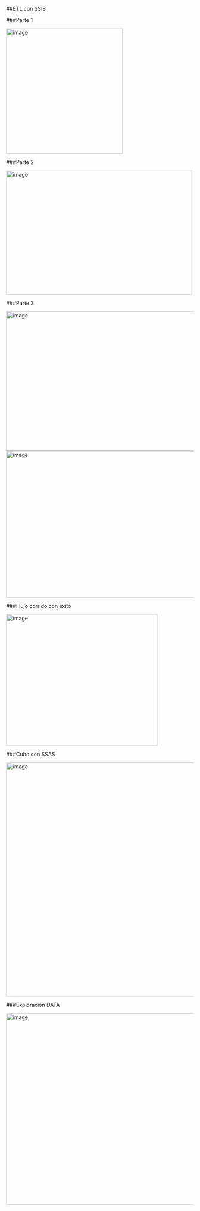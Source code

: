 ##ETL con SSIS

###Parte 1

<img width="313" height="336" alt="image" src="https://github.com/user-attachments/assets/bf079b29-f9e5-4a19-99e4-cd20f283d033" />

###Parte 2

<img width="499" height="333" alt="image" src="https://github.com/user-attachments/assets/28302cd4-4f39-48f4-84be-e4e7be41e2b9" />

###Parte 3

<img width="669" height="374" alt="image" src="https://github.com/user-attachments/assets/941a5f32-8dc5-46d0-8f02-35ed6fdde936" />
<img width="652" height="393" alt="image" src="https://github.com/user-attachments/assets/3be205b0-6447-49cc-8353-a0d830d0989a" />


###Flujo corrido con exito

<img width="406" height="353" alt="image" src="https://github.com/user-attachments/assets/dea9324e-dc9a-4c08-a31d-f5aa85d66a3f" />


###Cubo con SSAS

<img width="946" height="627" alt="image" src="https://github.com/user-attachments/assets/d8c1de72-ad45-4a0a-aee3-5a19161bff12" />

###Exploración DATA

<img width="1232" height="514" alt="image" src="https://github.com/user-attachments/assets/fcf1e470-fc11-49c8-952f-d221f40e8b4a" />
